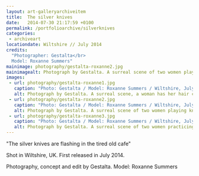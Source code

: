 ```yaml
---
layout: art-galleryarchiveitem
title:  The silver knives
date:   2014-07-30 21:17:59 +0100
permalink: /portfolioarchive/silverknives
categories:
 - archiveart
locationdate: Wiltshire // July 2014
credits:
  "Photographer: Gestalta</br>
  Model: Roxanne Summers"
mainimage: photography/gestalta-roxanne2.jpg
mainimagealt: Photograph by Gestalta. A surreal scene of two women playing knife games
images:
 - url: photography/gestalta-roxanne1.jpg
   caption: "Photo: Gestalta / Model: Roxanne Summers / Wiltshire, July 2014"
   alt: Photograph by Gestalta. A surreal scene, a woman has her hair cut with a knife
 - url: photography/gestalta-roxanne2.jpg
   caption: "Photo: Gestalta / Model: Roxanne Summers / Wiltshire, July 2014"
   alt: Photograph by Gestalta. A surreal scene of two women playing knife games
 - url: photography/gestalta-roxanne3.jpg
   caption: "Photo: Gestalta / Model: Roxanne Summers / Wiltshire, July 2014"
   alt: Photograph by Gestalta. A surreal scene of two women practicing knife throwing
---
```

"The silver knives are flashing in the tired old cafe"

Shot in Wiltshire, UK. First released in July 2014.

Photography, concept and edit by Gestalta. Model: Roxanne Summers
